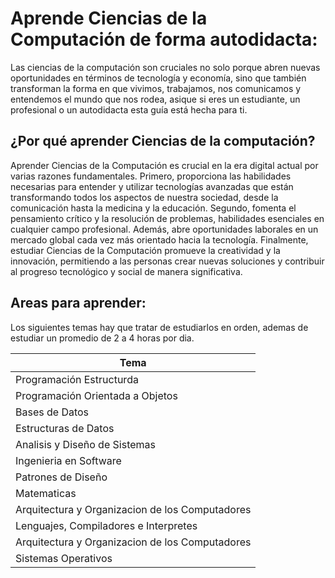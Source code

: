 # Aprende Ciencias de la Computación de forma autodidacta:

Las ciencias de la computación son cruciales no solo porque abren nuevas oportunidades en términos de tecnología y economía, sino que también transforman la forma en que vivimos, trabajamos, nos comunicamos y entendemos el mundo que nos rodea, asique si eres un estudiante, un profesional o un autodidacta esta guía está hecha para ti.

## ¿Por qué aprender Ciencias de la computación?

Aprender Ciencias de la Computación es crucial en la era digital actual por varias razones fundamentales. Primero, proporciona las habilidades necesarias para entender y utilizar tecnologías avanzadas que están transformando todos los aspectos de nuestra sociedad, desde la comunicación hasta la medicina y la educación. Segundo, fomenta el pensamiento crítico y la resolución de problemas, habilidades esenciales en cualquier campo profesional. Además, abre oportunidades laborales en un mercado global cada vez más orientado hacia la tecnología. Finalmente, estudiar Ciencias de la Computación promueve la creatividad y la innovación, permitiendo a las personas crear nuevas soluciones y contribuir al progreso tecnológico y social de manera significativa.

## Areas para aprender:

Los siguientes temas hay que tratar de estudiarlos en orden, ademas de estudiar un promedio de 2 a 4 horas por dia.

| Tema                                                   |
| ------------------------------------------------------ | 
| Programación Estructurda                               |
| Programación Orientada a Objetos                       |
| Bases de Datos                                         |
| Estructuras de Datos                                   |
| Analisis y Diseño de Sistemas                          |
| Ingenieria en Software                                 |
| Patrones de Diseño                                     |
| Matematicas                                            |
| Arquitectura y Organizacion de los Computadores        |
| Lenguajes, Compiladores e Interpretes                  |
| Arquitectura y Organizacion de los Computadores        |
| Sistemas Operativos                                    |

